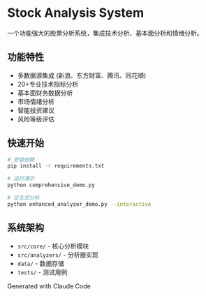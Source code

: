 # Stock Analysis System

一个功能强大的股票分析系统，集成技术分析、基本面分析和情绪分析。

## 功能特性

- 多数据源集成 (新浪、东方财富、腾讯、同花顺)
- 20+专业技术指标分析
- 基本面财务数据分析  
- 市场情绪分析
- 智能投资建议
- 风险等级评估

## 快速开始

```bash
# 安装依赖
pip install -r requirements.txt

# 运行演示
python comprehensive_demo.py

# 交互式分析
python enhanced_analyzer_demo.py --interactive
```

## 系统架构

- `src/core/` - 核心分析模块
- `src/analyzers/` - 分析器实现
- `data/` - 数据存储
- `tests/` - 测试用例

Generated with Claude Code
